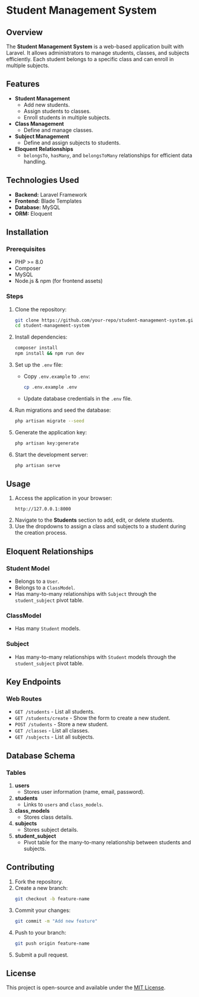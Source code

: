 # Student Management System

## Overview

The **Student Management System** is a web-based application built with Laravel. It allows administrators to manage students, classes, and subjects efficiently. Each student belongs to a specific class and can enroll in multiple subjects.

## Features

-   **Student Management**
    -   Add new students.
    -   Assign students to classes.
    -   Enroll students in multiple subjects.
-   **Class Management**
    -   Define and manage classes.
-   **Subject Management**
    -   Define and assign subjects to students.
-   **Eloquent Relationships**
    -   `belongsTo`, `hasMany`, and `belongsToMany` relationships for efficient data handling.

## Technologies Used

-   **Backend:** Laravel Framework
-   **Frontend:** Blade Templates
-   **Database:** MySQL
-   **ORM:** Eloquent

## Installation

### Prerequisites

-   PHP >= 8.0
-   Composer
-   MySQL
-   Node.js & npm (for frontend assets)

### Steps

1. Clone the repository:
    ```bash
    git clone https://github.com/your-repo/student-management-system.git
    cd student-management-system
    ```
2. Install dependencies:
    ```bash
    composer install
    npm install && npm run dev
    ```
3. Set up the `.env` file:

    - Copy `.env.example` to `.env`:
        ```bash
        cp .env.example .env
        ```
    - Update database credentials in the `.env` file.

4. Run migrations and seed the database:
    ```bash
    php artisan migrate --seed
    ```
5. Generate the application key:
    ```bash
    php artisan key:generate
    ```
6. Start the development server:
    ```bash
    php artisan serve
    ```

## Usage

1. Access the application in your browser:
    ```
    http://127.0.0.1:8000
    ```
2. Navigate to the **Students** section to add, edit, or delete students.
3. Use the dropdowns to assign a class and subjects to a student during the creation process.

## Eloquent Relationships

### Student Model

-   Belongs to a `User`.
-   Belongs to a `ClassModel`.
-   Has many-to-many relationships with `Subject` through the `student_subject` pivot table.

### ClassModel

-   Has many `Student` models.

### Subject

-   Has many-to-many relationships with `Student` models through the `student_subject` pivot table.

## Key Endpoints

### Web Routes

-   `GET /students` - List all students.
-   `GET /students/create` - Show the form to create a new student.
-   `POST /students` - Store a new student.
-   `GET /classes` - List all classes.
-   `GET /subjects` - List all subjects.

## Database Schema

### Tables

1. **users**
    - Stores user information (name, email, password).
2. **students**
    - Links to `users` and `class_models`.
3. **class_models**
    - Stores class details.
4. **subjects**
    - Stores subject details.
5. **student_subject**
    - Pivot table for the many-to-many relationship between students and subjects.

## Contributing

1. Fork the repository.
2. Create a new branch:
    ```bash
    git checkout -b feature-name
    ```
3. Commit your changes:
    ```bash
    git commit -m "Add new feature"
    ```
4. Push to your branch:
    ```bash
    git push origin feature-name
    ```
5. Submit a pull request.

## License

This project is open-source and available under the [MIT License](LICENSE).
